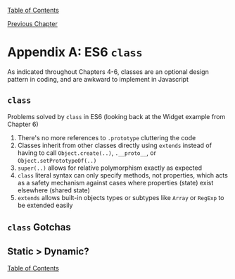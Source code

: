 [Table of Contents](_toc.md)

[Previous Chapter](ch6.md)

# Appendix A: ES6 `class` #
As indicated throughout Chapters 4-6, classes are an optional design pattern in coding, and are awkward to implement in Javascript

## `class` ##
Problems solved by `class` in ES6 (looking back at the Widget example from Chapter 6)
1. There's no more references to `.prototype` cluttering the code
2. Classes inherit from other classes directly using `extends` instead of having to call `Object.create(..)`, `.__proto__`, or 
`Object.setPrototypeOf(..)`
3. `super(..)` allows for relative polymorphism exactly as expected
4. `class` literal syntax can only specify methods, not properties, which acts as a safety mechanism against cases where properties (state) exist 
elsewhere (shared state)
5. `extends` allows built-in objects types or subtypes like `Array` or `RegExp` to be extended easily

## `class` Gotchas ##


## Static > Dynamic? ##

[Table of Contents](_toc.md)
